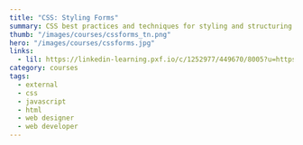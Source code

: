 ```yaml
---
title: "CSS: Styling Forms"
summary: CSS best practices and techniques for styling and structuring HTML and HTML5 forms.
thumb: "/images/courses/cssforms_tn.png"
hero: "/images/courses/cssforms.jpg"
links:
  - lil: https://linkedin-learning.pxf.io/c/1252977/449670/8005?u=https%3A%2F%2Fwww.linkedin.com%2Flearning%2Fcss-styling-forms
category: courses
tags:
  - external
  - css
  - javascript
  - html
  - web designer
  - web developer
---
```

